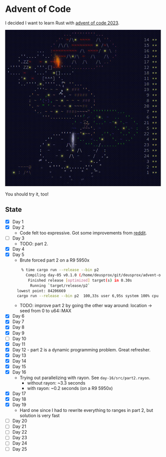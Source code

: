 # Advent of Code

I decided I want to learn Rust with [advent of code 2023](https://adventofcode.com/2023).

<div align='center'>
    <img src='./advent-of-code-2023.gif' alt='Advent of Code 2023 - All Puzzles done!' />
</div>

You should try it, too!

## State

- [x] Day 1
- [x] Day 2
  - Code felt too expressive. Got some improvements from [reddit](https://www.reddit.com/r/rust/comments/189a5tu/string_manipulation_in_rust_advent_of_code/).
- [ ] Day 3
  - TODO: part 2.
- [x] Day 4
- [x] Day 5
  - Brute forced part 2 on a R9 5950x
  ```bash
      % time cargo run --release --bin p2
        Compiling day-05 v0.1.0 (/home/deusprox/git/deusprox/advent-of-code/day-05)
         Finished release [optimized] target(s) in 0.30s
          Running `target/release/p2`
    lowest point: 84206669
    cargo run --release --bin p2  100,33s user 6,95s system 100% cpu 1:47,09 total
  ```
  - TODO: improve part 2 by going the other way around: location -> seed from 0 to u64::MAX
- [x] Day 6
- [x] Day 7
- [x] Day 8
- [x] Day 9
- [ ] Day 10
- [x] Day 11
- [x] Day 12 - part 2 is a dynamic programming problem. Great refresher.
- [x] Day 13
- [x] Day 14
- [x] Day 15
- [x] Day 16
  - Trying out parallelizing with rayon. See `day-16/src/part2.rayon`.
    - without rayon: ~3.3 seconds
    - with rayon:    ~0.2 seconds (on a R9 5950x)
- [x] Day 17
- [x] Day 18
- [x] Day 19
    - Hard one since I had to rewrite everything to ranges in part 2, but solution is very fast
- [ ] Day 20
- [ ] Day 21
- [ ] Day 22
- [ ] Day 23
- [ ] Day 24
- [ ] Day 25
